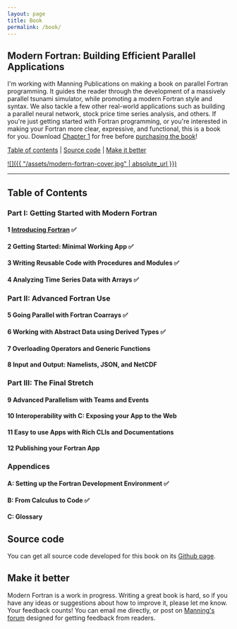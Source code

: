 ```yaml
---
layout: page
title: Book
permalink: /book/
---
```


## Modern Fortran: Building Efficient Parallel Applications

I'm working with Manning Publications on making a book on parallel Fortran 
programming. It guides the reader through the development of a massively
parallel tsunami simulator, while promoting a modern Fortran style and syntax.
We also tackle a few other real-world applications such as building a parallel 
neural network, stock price time series analysis, and others.
If you're just getting started with Fortran programming, or you're interested
in making your Fortran more clear, expressive, and functional, this is a book for you.
Download [Chapter 1](https://manning-content.s3.amazonaws.com/download/a/207f04f-919d-433f-862c-313a7ea2b835/Curcic_MF_MEAP_V02_ch1.pdf) for free before [purchasing the book](https://www.manning.com/books/modern-fortran?a_aid=modernfortran&a_bid=2dc4d442)!

[Table of contents](#table-of-contents) |
[Source code](#source-code) |
[Make it better](#make-it-better)

[![]({{ "/assets/modern-fortran-cover.jpg" | absolute_url }})](https://www.manning.com/books/modern-fortran?a_aid=modernfortran&a_bid=2dc4d442)

----

## Table of Contents

### **Part I: Getting Started with Modern Fortran**
#### 1 [Introducing Fortran](https://manning-content.s3.amazonaws.com/download/a/207f04f-919d-433f-862c-313a7ea2b835/Curcic_MF_MEAP_V02_ch1.pdf) &#x2705;
#### 2 Getting Started: Minimal Working App &#x2705;
#### 3 Writing Reusable Code with Procedures and Modules &#x2705;
#### 4 Analyzing Time Series Data with Arrays &#x2705;
### **Part II: Advanced Fortran Use**
#### 5 Going Parallel with Fortran Coarrays &#x2705;
#### 6 Working with Abstract Data using Derived Types &#x2705;
#### 7 Overloading Operators and Generic Functions
#### 8 Input and Output: Namelists, JSON, and NetCDF
### **Part III: The Final Stretch**
#### 9 Advanced Parallelism with Teams and Events
#### 10 Interoperability with C: Exposing your App to the Web
#### 11 Easy to use Apps with Rich CLIs and Documentations
#### 12 Publishing your Fortran App
### **Appendices**
#### A: Setting up the Fortran Development Environment &#x2705;
#### B: From Calculus to Code &#x2705;
#### C: Glossary

## Source code

You can get all source code developed for this book on its
[Github page](https://github.com/modern-fortran).

## Make it better

Modern Fortran is a work in progress.
Writing a great book is hard, so if you have any ideas or suggestions 
about how to improve it, please let me know. Your feedback counts!
You can email me directly, or post on [Manning's forum](https://forums.manning.com/forums/modern-fortran) 
designed for getting feedback from readers.
